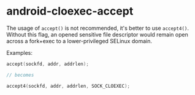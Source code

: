 # android-cloexec-accept

The usage of `accept()` is not recommended, it's better to use
`accept4()`. Without this flag, an opened sensitive file descriptor
would remain open across a fork+exec to a lower-privileged SELinux
domain.

Examples:

``` c++
accept(sockfd, addr, addrlen);

// becomes

accept4(sockfd, addr, addrlen, SOCK_CLOEXEC);
```
